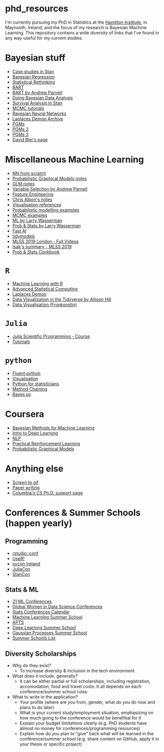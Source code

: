 # phd_resources

I'm currently pursuing my PhD in Statistics at the 
[Hamilton Institute](https://www.maynoothuniversity.ie/hamilton), in
Maynooth, Ireland, and the focus of my research is Bayesian Machine 
Learning. This repository contains a wide diversity of links that I've 
found in any way useful for my current studies. 


# Bayesian stuff


  - [Case studies in Stan](http://mc-stan.org/users/documentation/case-studies.html)
  - [Bayesian Regression](http://www.biostat.umn.edu/~ph7440/pubh7440/Lecture5.pdf
)
  - [Statistical Rethinking](https://andrewgelman.com/2016/01/15/mcelreaths-statistial-rethinking-a-bayesian-course-with-examples-in-r-and-stan/
)
  - [BART]( https://cran.r-project.org/web/packages/bartMachine/vignettes/bartMachine.pdf
)
  - [BART by Andrew Parnell](https://github.com/andrewcparnell/intro_to_bart)
  - [Doing Bayesian Data Analysis](doingbayesiandataanalysis.blogspot.com)
  - [Survival Analysis in Stan](http://www.hammerlab.org/2017/06/26/introducing-survivalstan/)
  - [MCMC tutorials](http://vcla.stat.ucla.edu/old/MCMC/MCMC_tutorial.htm)
  - [Bayesian Neural Networks](http://edwardlib.org/tutorials/bayesian-neural-network)
  - [Laplaces Demon Archive](https://web.archive.org/web/20150304181115/http://www.bayesian-inference.com:80/mcmc)
  - [PGMs](https://inst.eecs.berkeley.edu/~cs188/fa18/assets/slides/lec13/FA18_cs188_lecture13_bayes_nets_4pp.pdf)
  - [PGMs 2](http://www.bnlearn.com/about/teaching/slides-bnshort.pdf)
  - [PGMs 3](https://arxiv.org/pdf/1409.4928.pdf)
  - [David Blei's page](http://www.cs.columbia.edu/~blei/courses.html)



# Miscellaneous Machine Learning

  - [NN from scratch](https://www.tychobra.com/posts/2018_10_09_nn_from_scratch/)
  - [Probabilistic Graphical Models notes](https://ermongroup.github.io/cs228-notes/)
  - [GLM notes](https://data.princeton.edu/wws509)
  - [Variable Selection by Andrew Parnell](https://github.com/andrewcparnell/bhm_course/blob/master/slides/class_9_varsel.pdf)
  - [Feature Engineering](http://www.feat.engineering/intro-intro.html)
  - [Chris Albon's notes](https://chrisalbon.com/)
  - [Visualisation references](https://www.visualcinnamon.com/)
  - [Probabilistic modelling examples](https://github.com/wiseodd/probabilistic-models)
  - [MCMC examples](https://github.com/wiseodd/MCMC)
  - [ML by Larry Wasserman](http://www.stat.cmu.edu/~larry/=sml/)
  - [Prob & Stats by Larry Wasserman](http://www.stat.cmu.edu/~larry/=stat700/)
  - [Fast AI](https://course.fast.ai/)
  - [tidymodels](https://rviews.rstudio.com/2019/06/19/a-gentle-intro-to-tidymodels/)
  - [MLSS 2019 London - Full Videos](https://search.videoken.com/?orgId=198#)
  - [Isak's summary - MLSS 2019](https://isakfalk.com/posts/mlss-2019/) 
  - [Prob & Stats Cookbook](http://pages.cs.wisc.edu/~tdw/files/cookbook-en.pdf)
  

# `R`

  - [Machine Learning with R](https://bradleyboehmke.github.io/hands-on-machine-learning-with-r/intro.html)
  - [Advanced Statistical Computing]( https://bookdown.org/rdpeng/advstatcomp/)
  - [Laplaces Demon](https://cran.r-project.org/web/packages/LaplacesDemon/vignettes/LaplacesDemonTutorial.pdf)
  - [Data Visualization in the Tidyverse by Allison Hill](https://alison.netlify.com/uo-tidy-bakeoff/)
  - [Data Visualisation (Fronkonstin)](https://fronkonstin.com/)
  

# `Julia`
  - [Julia Scientific Programming - Course](https://www.coursera.org/learn/julia-programming)
  - [Tutorials](https://github.com/JuliaComputing/JuliaBoxTutorials)
  
# `python`

  - [Fluent python]( https://github.com/fluentpython)
  - [Visualisation](https://blog.modeanalytics.com/python-data-visualization-libraries/)
  - [Python for statisticians](http://pytutorial.marcoinacio.com/)
  - [Method Chaining](https://tomaugspurger.github.io/method-chaining)
  - [Bayes py](http://bayespy.org/examples/examples.html)
  
# Coursera
  - [Bayesian Methods for Machine Learning](https://www.coursera.org/learn/bayesian-methods-in-machine-learning/home/welcome)
  - [Intro to Deep Learning](https://www.coursera.org/learn/intro-to-deep-learning)
  - [NLP](https://www.coursera.org/learn/language-processing)
  - [Practical Reinforcement Learning](https://www.coursera.org/learn/practical-rl)
  - [Probabilistic Graphical Models](https://www.coursera.org/learn/probabilistic-graphical-models)
  
# Anything else
  - [Screen to gif](https://www.screentogif.com/)
  - [Paper writing](https://academic.oup.com/intqhc/article/16/3/191/1814554)
  - [Columbia's CS Ph.D. support page](http://www.cs.columbia.edu/education/phd/)


# Conferences & Summer Schools (happen yearly)  

## Programming 
  - [rstudio::conf](https://blog.rstudio.com/2019/07/15/rstudio-conf-2020/)
  - [UseR!](https://www.r-project.org/conferences/)
  - [pycon Ireland](https://python.ie/)
  - [JuliaCon](https://juliacon.org/2020/)
  - [StanCon](https://mc-stan.org/events/stancon2019Cambridge/)

## Stats & ML

- [21 ML Conferences](https://blog.bizzabo.com/machine-learning-events)
- [Global Women in Data Science Conferences](https://www.widsconference.org/) 
- [Stats Conferences Calendar](https://www.imstat.org/meetings-calendar/)
- [Machine Learning Summer School](http://mlss.cc/)
- [APTS](https://warwick.ac.uk/fac/sci/statistics/apts/) 
- [Deep Learning Summer School](https://deepbayes.ru/)
- [Gaussian Processes Summer School](http://gpss.cc/)
- [Summer Schools List](https://github.com/sshkhr/awesome-mlss)


## Diversity Scholarships
  - Why do they exist?
    - To increase diversity & inclusion in the tech environment
  - What does it include, generally?
    - It can be either partial or full scholarships, including registration, accomodation, food and travel costs. It all depends on each conference/summer school rules. 
  - What to write in the application?
    - Your profile (where are you from, gender, what do you do now and plans to do later)
    - What is your current study/employment situation, emphasizing on how much going to the conference would be benefitial for it 
    - Explain your budget limitations clearly (e.g. PhD students have almost no money for conferences/programming resources)
    - Explain how do you plan to "give" back what will be learned in the conference/summer school (e.g. share content on GitHub, apply it in your thesis or specific project) 
    
